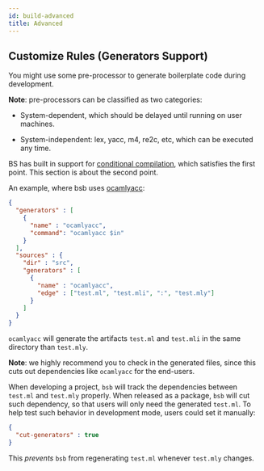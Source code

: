 ```yaml
---
id: build-advanced
title: Advanced
---
```


## Customize Rules (Generators Support)

You might use some pre-processor to generate boilerplate code during development.

**Note**: pre-processors can be classified as two categories:

- System-dependent, which should be delayed until running on user machines.

- System-independent: lex, yacc, m4, re2c, etc, which can be executed any time.

BS has built in support for [conditional compilation](conditional-compilation.md), which satisfies the first point. This section is about the second point.

An example, where bsb uses [ocamlyacc](http://caml.inria.fr/pub/docs/manual-ocaml-4.00/manual026.html):

```json
{
  "generators" : [
    {
      "name" : "ocamlyacc",
      "command": "ocamlyacc $in"
    }
  ],
  "sources" : {
    "dir" : "src",
    "generators" : [
      {
        "name" : "ocamlyacc",
        "edge" : ["test.ml", "test.mli", ":", "test.mly"]
      }
    ]
  }
}
```

`ocamlyacc` will generate the artifacts `test.ml` and `test.mli` in the same directory than `test.mly`.

**Note**: we highly recommend you to check in the generated files, since this cuts out dependencies like `ocamlyacc` for the end-users.

When developing a project, `bsb` will track the dependencies between `test.ml` and `test.mly` properly. When released as a package, `bsb` will cut such dependency, so that users will only need the generated `test.ml`. To help test such behavior in development mode, users could set it manually:

```json
{
  "cut-generators" : true
}
```

This _prevents_ `bsb` from regenerating `test.ml` whenever `test.mly` changes.
